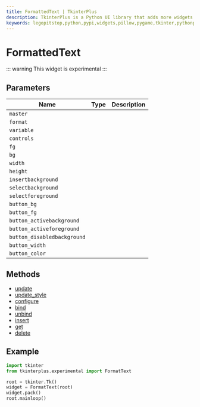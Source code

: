 ```yaml
---
title: FormattedText | TkinterPlus
description: TkinterPlus is a Python UI library that adds more widgets to Tkinter
keywords: legopitstop,python,pypi,widgets,pillow,pygame,tkinter,pythonpackage
---
```


# FormattedText <Badge type="warning" text="Experimental" />

::: warning
This widget is experimental
:::

## Parameters

| Name                        | Type | Description |
| --------------------------- | ---- | ----------- |
| `master`                    |      |             |
| `format`                    |      |             |
| `variable`                  |      |             |
| `controls`                  |      |             |
| `fg`                        |      |             |
| `bg`                        |      |             |
| `width`                     |      |             |
| `height`                    |      |             |
| `insertbackground`          |      |             |
| `selectbackground`          |      |             |
| `selectforeground`          |      |             |
| `button_bg`                 |      |             |
| `button_fg`                 |      |             |
| `button_activebackground`   |      |             |
| `button_activeforeground`   |      |             |
| `button_disabledbackground` |      |             |
| `button_width`              |      |             |
| `button_color`              |      |             |

## Methods

- [update](#update)
- [update_style](#update_style)
- [configure](#configure)
- [bind](#bind)
- [unbind](#unbind)
- [insert](#insert)
- [get](#get)
- [delete](#delete)

## Example

```py
import tkinter
from tkinterplus.experimental import FormatText

root = tkinter.Tk()
widget = FormatText(root)
widget.pack()
root.mainloop()
```
